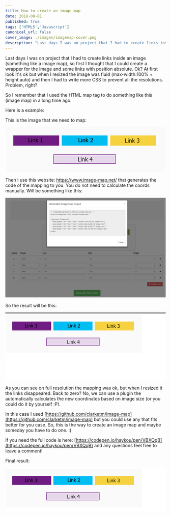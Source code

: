 ```yaml
---
title: How to create an image map
date: 2018-08-01
published: true
tags: ['HTML5','Javascript']
canonical_url: false
cover_image: ./images/imagemap-cover.png
description: "Last days I was on project that I had to create links inside an image (something like a image map), so first I thought that I could create a wrapper for the image and some links with position absolute..."
---
```

Last days I was on project that I had to create links inside an image (something like a image map), so first I thought that I could create a wrapper for the image and some links with position absolute. Ok? At first look it's ok but when I resized the image was fluid (max-width:100% + height:auto) and then I had to write more CSS to prevent all the resolutions. Problem, right?

So I remember that I used the HTML map tag to do something like this (image map) in a long time ago.

Here is a example:

This is the image that we need to map:

![Image Map](./images/image-map-1.png "Image Map")

Then I use this website: <a href="https://www.image-map.net/">https://www.image-map.net/</a> that generates the code of the mapping to you. You do not need to calculate the coords manually. Will be something like this:

![Image Map 2](./images/Screenshot_2.png "Image Map 2")

So the result will be this:

![Image Map 3](./images/imagemap.gif "Image Map 3")

As you can see on full resolution the mapping was ok, but when I resized it the links disappeared. Back to zero? No, we can use a plugin the automatically calculates the new coordinates based on image size (or you could do it by yourself :P).

In this case I used [https://github.com/clarketm/image-map](https://github.com/clarketm/image-map) but you could use any that fits better for you case. So, this is the way to create an image map and maybe someday you have to do one. :)

If you need the full code is here: [https://codepen.io/haykou/pen/VBXQqB](https://codepen.io/haykou/pen/VBXQqB) and any questions feel free to leave a comment!

Final result:

![Image Map 4](./images/imagemap2.gif "Image Map 4")